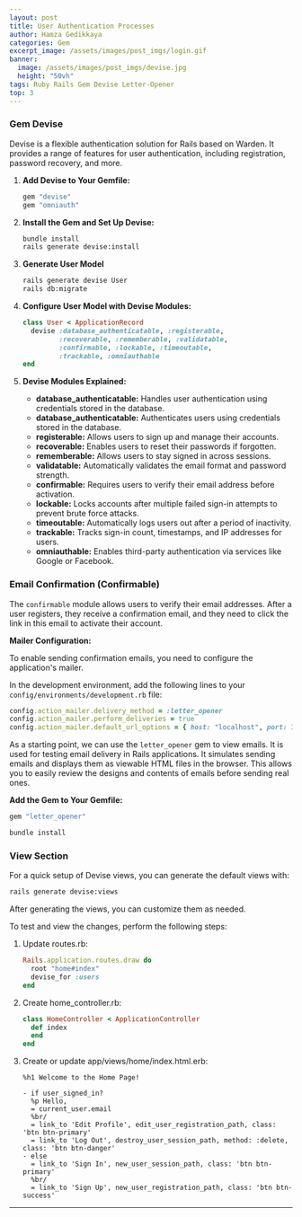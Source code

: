 ```yaml
---
layout: post
title: User Authentication Processes
author: Hamza Gedikkaya
categories: Gem
excerpt_image: /assets/images/post_imgs/login.gif
banner:
  image: /assets/images/post_imgs/devise.jpg
  height: "50vh"
tags: Ruby Rails Gem Devise Letter-Opener
top: 3
---
```


### Gem Devise

Devise is a flexible authentication solution for Rails based on Warden. It provides a range of features for user authentication, including registration, password recovery, and more.

1. **Add Devise to Your Gemfile:**

    ```ruby
    gem "devise"
    gem "omniauth"
    ```

2. **Install the Gem and Set Up Devise:**

    ```bash
    bundle install
    rails generate devise:install
    ```

3. **Generate User Model**

    ```bash
    rails generate devise User
    rails db:migrate
    ```

4. **Configure User Model with Devise Modules:**

    ```ruby
    class User < ApplicationRecord
      devise :database_authenticatable, :registerable,
             :recoverable, :rememberable, :validatable,
             :confirmable, :lockable, :timeoutable,
             :trackable, :omniauthable
    end
    ```

5. **Devise Modules Explained:**

    - **database_authenticatable:** Handles user authentication using credentials stored in the database.
    - **database_authenticatable:** Authenticates users using credentials stored in the database.
    - **registerable:** Allows users to sign up and manage their accounts.
    - **recoverable:** Enables users to reset their passwords if forgotten.
    - **rememberable:** Allows users to stay signed in across sessions.
    - **validatable:** Automatically validates the email format and password strength.
    - **confirmable:** Requires users to verify their email address before activation.
    - **lockable:** Locks accounts after multiple failed sign-in attempts to prevent brute force attacks.
    - **timeoutable:** Automatically logs users out after a period of inactivity.
    - **trackable:** Tracks sign-in count, timestamps, and IP addresses for users.
    - **omniauthable:** Enables third-party authentication via services like Google or Facebook.

### Email Confirmation (Confirmable)

The `confirmable` module allows users to verify their email addresses. After a user registers, they receive a confirmation email, and they need to click the link in this email to activate their account.

**Mailer Configuration:**

To enable sending confirmation emails, you need to configure the application's mailer.

In the development environment, add the following lines to your `config/environments/development.rb` file:

```ruby
config.action_mailer.delivery_method = :letter_opener
config.action_mailer.perform_deliveries = true
config.action_mailer.default_url_options = { host: "localhost", port: 3000 }
```

As a starting point, we can use the `letter_opener` gem to view emails. It is used for testing email delivery in Rails applications. It simulates sending emails and displays them as viewable HTML files in the browser. This allows you to easily review the designs and contents of emails before sending real ones.

**Add the Gem to Your Gemfile:**

```ruby
gem "letter_opener"
```

```bash
bundle install
```

### View Section

For a quick setup of Devise views, you can generate the default views with:

```bash
rails generate devise:views
```

After generating the views, you can customize them as needed.

To test and view the changes, perform the following steps:


1. Update routes.rb:

    ```ruby
    Rails.application.routes.draw do
      root "home#index"
      devise_for :users
    end
    ```

2. Create home_controller.rb:

    ```ruby
    class HomeController < ApplicationController
      def index
      end
    end
    ```

3. Create or update app/views/home/index.html.erb:

    ```haml
    %h1 Welcome to the Home Page!

    - if user_signed_in?
      %p Hello, 
      = current_user.email
      %br/
      = link_to 'Edit Profile', edit_user_registration_path, class: 'btn btn-primary'
      = link_to 'Log Out', destroy_user_session_path, method: :delete, class: 'btn btn-danger'
    - else
      = link_to 'Sign In', new_user_session_path, class: 'btn btn-primary'
      %br/
      = link_to 'Sign Up', new_user_registration_path, class: 'btn btn-success'
    ```

---

